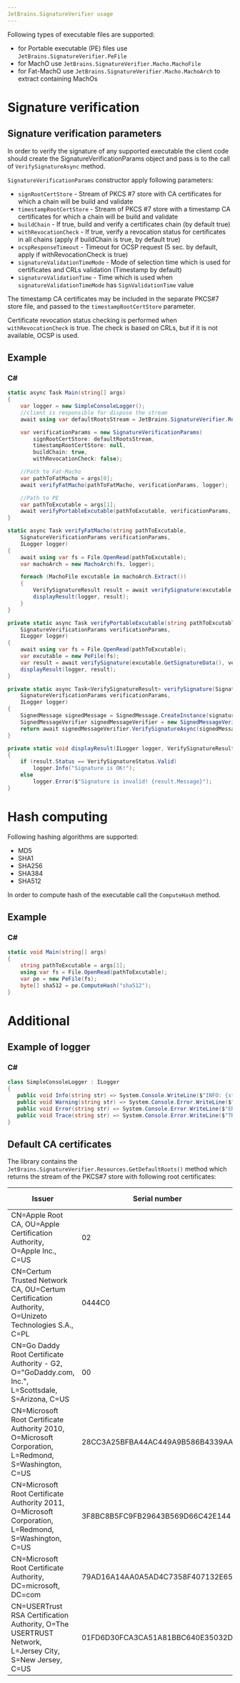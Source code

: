 ```yaml
---
JetBrains.SignatureVerifier usage
---
```


Following types of executable files are supported:

- for Portable executable (PE) files use `JetBrains.SignatureVerifier.PeFile`
- for MachO use `JetBrains.SignatureVerifier.Macho.MachoFile`
- for Fat-MachO use `JetBrains.SignatureVerifier.Macho.MachoArch` to extract containing MachOs

# Signature verification

## Signature verification parameters

In order to verify the signature of any supported executable the client code should create the
SignatureVerificationParams object and pass is to the call of `VerifySignatureAsync` method.

`SignatureVerificationParams` constructor apply following parameters:

- `signRootCertStore` - Stream of PKCS #7 store with CA certificates for which a chain will be build and validate
- `timestampRootCertStore` - Stream of PKCS #7 store with a timestamp CA certificates for which a chain will be build
  and validate
- `buildChain` - If true, build and verify a certificates chain (by default true)
- `withRevocationCheck` - If true, verify a revocation status for certificates in all chains (apply if buildChain is
  true, by default true)
- `ocspResponseTimeout` - Timeout for OCSP request (5 sec. by default, apply if withRevocationCheck is true)
- `signatureValidationTimeMode` - Mode of selection time which is used for certificates and CRLs validation (Timestamp
  by default)
- `signatureValidationTime` - Time which is used when `signatureValidationTimeMode` has `SignValidationTime` value

The timestamp CA certificates may be included in the separate PKCS#7 store file, and passed to
the `timestampRootCertStore` parameter.

Certificate revocation status checking is performed when
`withRevocationCheck` is true. The check is based on CRLs, but if it is not available, OCSP is used.

## Example

### C#

```c#
static async Task Main(string[] args)
{
    var logger = new SimpleConsoleLogger();
    //client is responsible for dispose the stream
    await using var defaultRootsStream = JetBrains.SignatureVerifier.Resources.GetDefaultRoots();

    var verificationParams = new SignatureVerificationParams(
        signRootCertStore: defaultRootsStream,
        timestampRootCertStore: null,
        buildChain: true,
        withRevocationCheck: false);

    //Path to Fat-Macho
    var pathToFatMacho = args[0];
    await verifyFatMacho(pathToFatMacho, verificationParams, logger);

    //Path to PE
    var pathToExcutable = args[1];
    await verifyPortableExcutable(pathToExcutable, verificationParams, logger);
}

static async Task verifyFatMacho(string pathToExcutable,
    SignatureVerificationParams verificationParams,
    ILogger logger)
{
    await using var fs = File.OpenRead(pathToExcutable);
    var machoArch = new MachoArch(fs, logger);

    foreach (MachoFile excutable in machoArch.Extract())
    {
        VerifySignatureResult result = await verifySignature(excutable.GetSignatureData(), verificationParams, logger);
        displayResult(logger, result);
    }
}

private static async Task verifyPortableExcutable(string pathToExcutable,
    SignatureVerificationParams verificationParams,
    ILogger logger)
{
    await using var fs = File.OpenRead(pathToExcutable);
    var excutable = new PeFile(fs);
    var result = await verifySignature(excutable.GetSignatureData(), verificationParams, logger);
    displayResult(logger, result);
}

private static async Task<VerifySignatureResult> verifySignature(SignatureData signatureData,
    SignatureVerificationParams verificationParams,
    ILogger logger)
{
    SignedMessage signedMessage = SignedMessage.CreateInstance(signatureData);
    SignedMessageVerifier signedMessageVerifier = new SignedMessageVerifier(logger);
    return await signedMessageVerifier.VerifySignatureAsync(signedMessage, verificationParams);
}

private static void displayResult(ILogger logger, VerifySignatureResult result)
{
    if (result.Status == VerifySignatureStatus.Valid)
        logger.Info("Signature is OK!");
    else
        logger.Error($"Signature is invalid! {result.Message}");
}
```

# Hash computing

Following hashing algorithms are supported:

- MD5
- SHA1
- SHA256
- SHA384
- SHA512

In order to compute hash of the executable call the `ComputeHash` method.

## Example

### C#

```c#
static void Main(string[] args)
{
    string pathToExcutable = args[1];
    using var fs = File.OpenRead(pathToExcutable);
    var pe = new PeFile(fs);
    byte[] sha512 = pe.ComputeHash("sha512");
}
```

# Additional

## Example of logger

### C#

```c#
class SimpleConsoleLogger : ILogger
{
   public void Info(string str) => System.Console.WriteLine($"INFO: {str}");
   public void Warning(string str) => System.Console.Error.WriteLine($"WARNING: {str}");
   public void Error(string str) => System.Console.Error.WriteLine($"ERROR: {str}");
   public void Trace(string str) => System.Console.Error.WriteLine($"TRACE: {str}");
}
```

## Default CA certificates

The library contains the `JetBrains.SignatureVerifier.Resources.GetDefaultRoots()`
method which returns the stream of the PKCS#7 store with following root certificates:

| Issuer | Serial number | Not valid before | Not valid after | Thumbprint |
| --- |--- |--- |--- |--- |
| CN=Apple Root CA, OU=Apple Certification Authority, O=Apple Inc., C=US | 02 | 26.04.2006 1:40 | 10.02.2035 0:40 | 611E5B662C593A08FF58D14AE22452D198DF6C60 |
| CN=Certum Trusted Network CA, OU=Certum Certification Authority, O=Unizeto Technologies S.A., C=PL | 0444C0 | 22.10.2008 16:07 | 31.12.2029 15:07 | 07E032E020B72C3F192F0628A2593A19A70F069E |
| CN=Go Daddy Root Certificate Authority - G2, O="GoDaddy.com, Inc.", L=Scottsdale, S=Arizona, C=US | 00 | 01.09.2009 4:00 | 01.01.2038 2:59 | 47BEABC922EAE80E78783462A79F45C254FDE68B |
| CN=Microsoft Root Certificate Authority 2010, O=Microsoft Corporation, L=Redmond, S=Washington, C=US | 28CC3A25BFBA44AC449A9B586B4339AA | 24.06.2010 1:57 | 24.06.2035 1:04 | 3B1EFD3A66EA28B16697394703A72CA340A05BD5 |
| CN=Microsoft Root Certificate Authority 2011, O=Microsoft Corporation, L=Redmond, S=Washington, C=US | 3F8BC8B5FC9FB29643B569D66C42E144 | 23.03.2011 1:05 | 23.03.2036 1:13 | 8F43288AD272F3103B6FB1428485EA3014C0BCFE |
| CN=Microsoft Root Certificate Authority, DC=microsoft, DC=com | 79AD16A14AA0A5AD4C7358F407132E65 | 10.05.2001 3:19 | 10.05.2021 2:28 | CDD4EEAE6000AC7F40C3802C171E30148030C072 |
| CN=USERTrust RSA Certification Authority, O=The USERTRUST Network, L=Jersey City, S=New Jersey, C=US | 01FD6D30FCA3CA51A81BBC640E35032D | 01.02.2010 3:00 | 19.01.2038 2:59 | 2B8F1B57330DBBA2D07A6C51F70EE90DDAB9AD8E |

